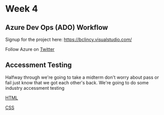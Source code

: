 # Week 4

## Azure Dev Ops (ADO) Workflow

Signup for the project here: https://bclincy.visualstudio.com/

Follow Azure on [Twitter](https://twitter.com/AzureDevOps)

## Accessment Testing

Halfway through we're going to take a midterm don't worry about pass or fail just
know that we got each other's back. We're going to do some industry accessment testing

[HTML](https://www.w3schools.com/html/html_quiz.asp)

[CSS](https://www.w3schools.com/css/css_quiz.asp)
